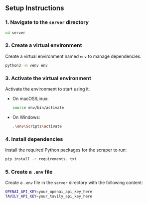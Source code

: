 ## Setup Instructions

### 1. Navigate to the `server` directory
```bash
cd server
```

### 2. Create a virtual environment
Create a virtual environment named `env` to manage dependencies.

```bash
python3 -m venv env
```

### 3. Activate the virtual environment
Activate the environment to start using it.

- On macOS/Linux:
  ```bash
  source env/bin/activate
  ```
- On Windows:
  ```bash
  .\env\Scripts\activate
  ```

### 4. Install dependencies
Install the required Python packages for the scraper to run:

```bash
pip install -r requirements. txt
```

### 5. Create a `.env` file
Create a `.env` file in the `server` directory with the following content:

```bash
OPENAI_API_KEY=your_openai_api_key_here
TAVILY_API_KEY=your_tavily_api_key_here
```